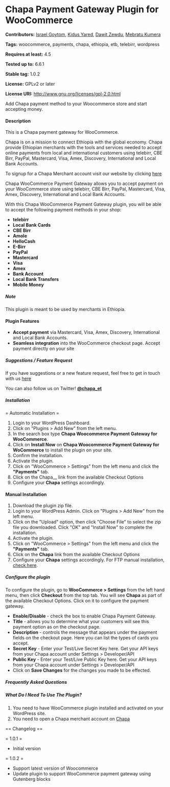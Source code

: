 # Chapa Payment Gateway Plugin for WooCommerce 

**Contributors:** [Israel Goytom](https://github.com/isrugeek), [Kidus Yared](https://github.com/kidus363), [Dawit Zewdu](https://github.com/dawit2123), [Mebratu Kumera](https://github.com)

**Tags:** woocommerce, payments, chapa, ethiopia, etb, telebirr, wordpress

**Requires at least:** 4.5

**Tested up to:** 6.6.1

**Stable tag:** 1.0.2

**License:** GPLv2 or later

**License URI:** http://www.gnu.org/licenses/gpl-2.0.html

Add Chapa payment method to your Woocommerce store and start accepting money.

#### Description

This is a Chapa payment gateway for WooCommerce.

Chapa is on a mission to connect Ethiopia with the global economy. Chapa provide Ethiopian merchants with the tools and services needed to accept online payments from local and international customers using telebirr, CBE Birr, PayPal, Mastercard, Visa, Amex, Discovery, International and Local Bank Accounts.

To signup for a Chapa Merchant account visit our website by clicking [here](https://dashboard.chapa.co/register)

Chapa WooCommerce Payment Gateway allows you to accept payment on your WooCommerce store using telebirr, CBE Birr, PayPal, Mastercard, Visa, Amex, Discovery, International and Local Bank Accounts.

With this Chapa WooCommerce Payment Gateway plugin, you will be able to accept the following payment methods in your shop:

* __telebirr__
* __Local Bank Cards__
* __CBE Birr__
* __Amole__
* __HelloCash__
* __E-Birr__
* __PayPal__
* __Mastercard__
* __Visa__
* __Amex__
* __Bank Account__
* __Local Bank Transfers__
* __Mobile Money__

##### Note

This plugin is meant to be used by merchants in Ethiopia.

#### Plugin Features

*   __Accept payment__ via Mastercard, Visa, Amex, Discovery, International and Local Bank Accounts.
*   __Seamless integration__ into the WooCommerce checkout page. Accept payment directly on your site


##### Suggestions / Feature Request

If you have suggestions or a new feature request, feel free to get in touch with us [here](https://chapa.co/contact/)

You can also follow us on Twitter! **[@chapa_et](https://twitter.com/chapa_et)**

##### Installation

= Automatic Installation =
1. Login to your WordPress Dashboard.
2. Click on "Plugins > Add New" from the left menu.
3. In the search box type __Chapa Woocommerce Payment Gateway for WooCommerce__.
4. Click on __Install Now__ on __Chapa Woocommerce Payment Gateway for WoCommerce__ to install the plugin on your site.
5. Confirm the installation.
6. Activate the plugin.
7. Click on "WooCommerce > Settings" from the left menu and click the __"Payments"__ tab.
8. Click on the Chapa__ link from the available Checkout Options
9. Configure your __Chapa__ settings accordingly.


#### Manual Installation
1. Download the plugin zip file.
2. Login to your WordPress Admin. Click on "Plugins > Add New" from the left menu.
3. Click on the "Upload" option, then click "Choose File" to select the zip file you downloaded. Click "OK" and "Install Now" to complete the installation.
4. Activate the plugin.
5. Click on "WooCommerce > Settings" from the left menu and click the __"Payments"__ tab.
6. Click on the __Chapa__ link from the available Checkout Options
7. Configure your __Chapa__ settings accordingly.
For FTP manual installation, [check here](http://codex.wordpress.org/Managing_Plugins#Manual_Plugin_Installation).



##### Configure the plugin
To configure the plugin, go to __WooCommerce > Settings__ from the left hand menu, then click __Checkout__ from the top tab. You will see __Chapa__ as part of the available Checkout Options. Click on it to configure the payment gateway.

* __Enable/Disable__ - check the box to enable Chapa Payment Gateway.
* __Title__ - allows you to determine what your customers will see this payment option as on the checkout page.
* __Description__ - controls the message that appears under the payment fields on the checkout page. Here you can list the types of cards you accept.
* __Secret Key__ - Enter your Test/Live Secret Key here. Get your API keys from your Chapa account under Settings > Developer/API
* __Public Key__ - Enter your Test/Live Public Key here. Get your API keys from your Chapa account under Settings > Developer/API
* Click on __Save Changes__ for the changes you made to be effected.


##### Frequently Asked Questions 

##### What Do I Need To Use The Plugin?

1.	You need to have WooCommerce plugin installed and activated on your WordPress site.
2.	You need to open a Chapa merchant account on [Chapa](https://dashboard.chapa.co)

== Changelog ==


= 1.0.1 =
* Initial version

= 1.0.2 = 

* Support latest version of Woocommerce 
* Update plugin to support WooCommerce payment gateway using Gutenberg blocks
